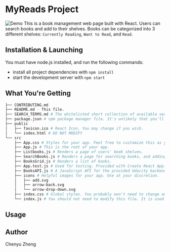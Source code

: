 # MyReads Project
![Demo](./demo.gif)
This is a book management web page built with React. Users can search books and add to their shelves. Books can be categorized into 3 different shelves: `Currently Reading`, `Want to Read`, and `Read`.

## Installation & Launching

You must have node.js installed, and run the following commands:
- install all project dependencies with `npm install`
- start the development server with `npm start`

## What You're Getting

```bash
├── CONTRIBUTING.md
├── README.md - This file.
├── SEARCH_TERMS.md # The whitelisted short collection of available search terms for you to use with your app.
├── package.json # npm package manager file. It's unlikely that you'll need to modify this.
├── public
│   ├── favicon.ico # React Icon, You may change if you wish.
│   └── index.html # DO NOT MODIFY
└── src
    ├── App.css # Styles for your app. Feel free to customize this as you desire.
    ├── App.js # This is the root of your app.
    ├── Listbooks.js # Renders a page of users' book shelves.
    ├── SearchBooks.js # Renders a page for searching books, and adding to users' shelves.
    ├── BooksGrid.js # Renders a list of books.
    ├── App.test.js # Used for testing. Provided with Create React App. Testing is encouraged, but not required.
    ├── BooksAPI.js # A JavaScript API for the provided Udacity backend. Instructions for the methods are below.
    ├── icons # Helpful images for your app. Use at your discretion.
    │   ├── add.svg
    │   ├── arrow-back.svg
    │   └── arrow-drop-down.svg
    ├── index.css # Global styles. You probably won't need to change anything here.
    └── index.js # You should not need to modify this file. It is used for DOM rendering only.
```
## Usage

## Author
Chenyu Zheng